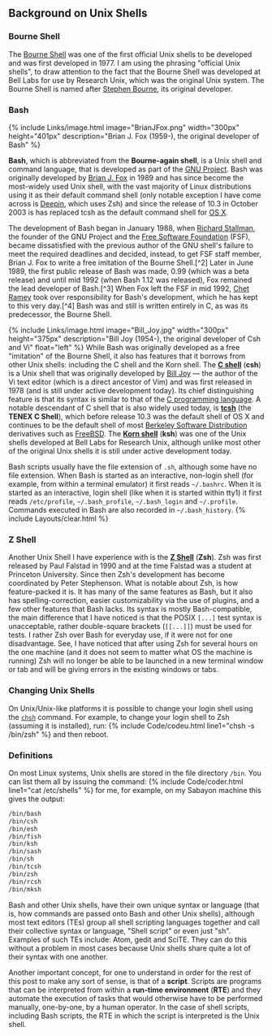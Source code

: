 ## Background on Unix Shells

### Bourne Shell
The [Bourne Shell](https://en.wikipedia.org/wiki/Bourne_shell) was one of the first official Unix shells to be developed and was first developed in 1977. I am using the phrasing "official Unix shells", to draw attention to the fact that the Bourne Shell was developed at Bell Labs for use by Research Unix, which was the original Unix system. The Bourne Shell is named after [Stephen Bourne](https://en.wikipedia.org/wiki/Stephen_R._Bourne), its original developer.

### Bash
{% include Links/image.html image="BrianJFox.png" width="300px" height="401px" description="Brian J. Fox (1959-), the original developer of Bash" %}

**Bash**, which is abbreviated from the **Bourne-again shell**, is a Unix shell and command language, that is developed as part of the [GNU Project](http://www.gnu.org/). Bash was originally developed by [Brian J. Fox](https://en.wikipedia.org/wiki/Brian_Fox_(computer_programmer)) in 1989 and has since become the most-widely used Unix shell, with the vast majority of Linux distributions using it as their default command shell (only notable exception I have come across is [Deepin](https://en.wikipedia.org/wiki/Deepin), which uses Zsh) and since the release of 10.3 in October 2003 is has replaced tcsh as the default command shell for [OS X](https://en.wikipedia.org/wiki/OS_X).

The development of Bash began in January 1988, when [Richard Stallman](https://en.wikipedia.org/wiki/Richard_Stallman), the founder of the GNU Project and the [Free Software Foundation](http://www.fsf.org/) (FSF), became dissatisfied with the previous author of the GNU shell's failure to meet the required deadlines and decided, instead, to get FSF staff member, Brian J. Fox to write a free imitation of the Bourne Shell.[^2] Later in June 1989, the first public release of Bash was made, 0.99 (which was a beta release) and until mid 1992 (when Bash 1.12 was released), Fox remained the lead developer of Bash.[^3] When Fox left the FSF in mid 1992, [Chet Ramey](http://tiswww.case.edu/php/chet/) took over responsibility for Bash's development, which he has kept to this very day.[^4] Bash was and still is written entirely in C, as was its predecessor, the Bourne Shell.

{% include Links/image.html image="Bill_Joy.jpg" width="300px" height="375px" description="Bill Joy (1954-), the original developer of Csh and Vi" float="left" %}
While Bash was originally developed as a free "imitation" of the Bourne Shell, it also has features that it borrows from other Unix shells: including the C shell and the Korn shell. The **[C shell](https://en.wikipedia.org/wiki/C_shell)** (**csh**) is a Unix shell that was originally developed by [Bill Joy](https://en.wikipedia.org/wiki/Bill_Joy) &mdash; the author of the Vi text editor (which is a direct ancestor of Vim) and was first released in 1978 (and is still under active development today). Its chief distinguishing feature is that its syntax is similar to that of the [C programming language](https://en.wikipedia.org/wiki/C_(programming_language)). A notable descendant of C shell that is also widely used today, is **[tcsh](https://en.wikipedia.org/wiki/Tcsh)** (the **TENEX C Shell**), which before release 10.3 was the default shell of OS X and continues to be the default shell of most [Berkeley Software Distribution](https://en.wikipedia.org/wiki/Berkeley_Software_Distribution) derivatives such as [FreeBSD](https://en.wikipedia.org/wiki/FreeBSD). The **[Korn shell](https://en.wikipedia.org/wiki/Korn_shell)** (**ksh**) was one of the Unix shells developed at Bell Labs for Research Unix, although unlike most other of the original Unix shells it is still under active development today.

Bash scripts usually have the file extension of `.sh`, although some have no file extension. When Bash is started as an interactive, non-login shell (for example, from within a terminal emulator) it first reads `~/.bashrc`. When it is started as an interactive, login shell (like when it is started within tty1) it first reads `/etc/profile`, `~/.bash_profile`, `~/.bash_login` and `~/.profile`. Commands executed in Bash are also recorded in `~/.bash_history`.
{% include Layouts/clear.html %}

### Z Shell
Another Unix Shell I have experience with is the [**Z Shell**](https://en.wikipedia.org/wiki/Z_shell) (**Zsh**). Zsh was first released by Paul Falstad in 1990 and at the time Falstad was a student at Princeton University. Since then Zsh's development has become coordinated by Peter Stephenson. What is notable about Zsh, is how feature-packed it is. It has many of the same features as Bash, but it also has spelling-correction, easier customizability via the use of plugins, and a few other features that Bash lacks. Its syntax is mostly Bash-compatible, the main difference that I have noticed is that the POSIX `[...]` test syntax is unacceptable, rather double-square brackets (`[[...]]`) must be used for tests. I rather Zsh over Bash for everyday use, if it were not for one disadvantage. See, I have noticed that after using Zsh for several hours on the one machine (and it does not seem to matter what OS the machine is running) Zsh will no longer be able to be launched in a new terminal window or tab and will be giving errors in the existing windows or tabs.

### Changing Unix Shells
On Unix/Unix-like platforms it is possible to change your login shell using the [`chsh`](/man/chsh.1.html) command. For example, to change your login shell to Zsh (assuming it is installed), run:
{% include Code/codeu.html line1="chsh -s /bin/zsh" %}
and then reboot.

### Definitions
On most Linux systems, Unix shells are stored in the file directory `/bin`. You can list them all by issuing the command:
{% include Code/coder.html line1="cat /etc/shells" %}
for me, for example, on my Sabayon machine this gives the output:
```sh
/bin/bash
/bin/csh
/bin/esh
/bin/fish
/bin/ksh
/bin/sash
/bin/sh
/bin/tcsh
/bin/zsh
/bin/rcsh
/bin/mksh
```
Bash and other Unix shells, have their own unique syntax or language (that is, how commands are passed onto Bash and other Unix shells), although most text editors (TEs) group all shell scripting languages together and call their collective syntax or language, "Shell script" or even just "sh". Examples of such TEs include: Atom, gedit and SciTE. They can do this without a problem in most cases because Unix shells share quite a lot of their syntax with one another.

Another important concept, for one to understand in order for the rest of this post to make any sort of sense, is that of a **script**. Scripts are programs that can be interpreted from within a **run-time environment** (**RTE**) and they automate the execution of tasks that would otherwise have to be performed manually, one-by-one, by a human operator. In the case of shell scripts, including Bash scripts, the RTE in which the script is interpreted is the Unix shell.
